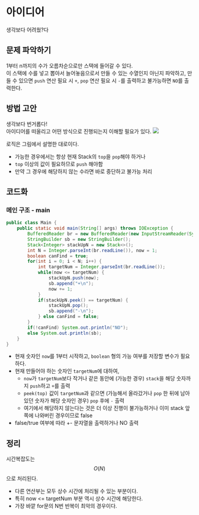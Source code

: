 # 아이디어
생각보다 어려웠?다

## 문제 파악하기
1부터 n까지의 수가 오름차순으로만 스택에 들어갈 수 있다.   
이 스택에 수를 넣고 뽑아서 늘어놓음으로서 만들 수 있는 수열인지 아닌지 파악하고, 만들 수 있으면 `push` 연산 필요 시 `+`, `pop` 연산 필요 시 `-`를 출력하고 불가능하면 `NO`를 출력한다.

## 방법 고안
생각보다 번거롭다!   
아이디어를 떠올리고 어떤 방식으로 진행되는지 이해할 필요가 있다.
![](https://velog.velcdn.com/images/aoi-aoba/post/ce3569fa-a61d-4ebe-b94a-5183e6041d2c/image.png)

로직은 그림에서 설명한 대로이다.
- 가능한 경우에서는 항상 현재 Stack의 `top`을 `pop`해야 하거나
- `top` 이상의 값이 필요하므로 `push` 해야함
- 만약 그 경우에 해당하지 않는 수라면 바로 중단하고 불가능 처리


## 코드화
### 메인 구조 - main
```JAVA
public class Main {
    public static void main(String[] args) throws IOException {
        BufferedReader br = new BufferedReader(new InputStreamReader(System.in));
        StringBuilder sb = new StringBuilder();
        Stack<Integer> stackUpN = new Stack<>();
        int N = Integer.parseInt(br.readLine()), now = 1;
        boolean canFind = true;
        for(int i = 0; i < N; i++) {
            int targetNum = Integer.parseInt(br.readLine());
            while(now <= targetNum) {
                stackUpN.push(now);
                sb.append("+\n");
                now += 1;
            }
            if(stackUpN.peek() == targetNum) {
                stackUpN.pop();
                sb.append("-\n");
            } else canFind = false;
        }
        if(!canFind) System.out.println("NO");
        else System.out.println(sb);
    }
}
```

- 현재 숫자인 `now`를 1부터 시작하고, `boolean`  형의 가능 여부를 저장할 변수가 필요하다.
- 현재 만들어야 하는 숫자인 `targetNum`에 대하여,
	- `now`가 `targetNum`보다 작거나 같은 동안에 (가능한 경우) `stack`을 해당 숫자까지 `push`하고 `+`를 출력
   	- `peek(top)` 값이 `targetNum`과 같으면 (가능해서 올라갔거나 `pop` 한 뒤에 남아있던 숫자가 해당 숫자인 경우) `pop` 후에 `-` 출력
   	- 여기에서 해당하지 않는다는 것은 더 이상 진행이 불가능하거나 이미 stack 앞쪽에 나와버린 경우이므로 false
- false/true 여부에 따라 +- 문자열을 출력하거나 NO 출력


## 정리
시간복잡도는 $$O(N)$$으로 처리된다.   
- 다른 연산부는 모두 상수 시간에 처리될 수 있는 부분이다.
- 특히 now <= targetNum 부분 역시 상수 시간에 해당한다.
- 가장 바깥 for문의 N번 반복이 최악의 경우이다.
